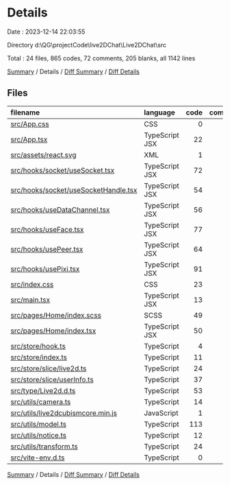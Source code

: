 # Details

Date : 2023-12-14 22:03:55

Directory d:\\QG\\projectCode\\live2DChat\\Live2DChat\\src

Total : 24 files,  865 codes, 72 comments, 205 blanks, all 1142 lines

[Summary](results.md) / Details / [Diff Summary](diff.md) / [Diff Details](diff-details.md)

## Files
| filename | language | code | comment | blank | total |
| :--- | :--- | ---: | ---: | ---: | ---: |
| [src/App.css](/src/App.css) | CSS | 0 | 0 | 1 | 1 |
| [src/App.tsx](/src/App.tsx) | TypeScript JSX | 22 | 0 | 7 | 29 |
| [src/assets/react.svg](/src/assets/react.svg) | XML | 1 | 0 | 0 | 1 |
| [src/hooks/socket/useSocket.tsx](/src/hooks/socket/useSocket.tsx) | TypeScript JSX | 72 | 1 | 20 | 93 |
| [src/hooks/socket/useSocketHandle.tsx](/src/hooks/socket/useSocketHandle.tsx) | TypeScript JSX | 54 | 0 | 16 | 70 |
| [src/hooks/useDataChannel.tsx](/src/hooks/useDataChannel.tsx) | TypeScript JSX | 56 | 5 | 13 | 74 |
| [src/hooks/useFace.tsx](/src/hooks/useFace.tsx) | TypeScript JSX | 77 | 18 | 21 | 116 |
| [src/hooks/usePeer.tsx](/src/hooks/usePeer.tsx) | TypeScript JSX | 64 | 4 | 16 | 84 |
| [src/hooks/usePixi.tsx](/src/hooks/usePixi.tsx) | TypeScript JSX | 91 | 10 | 39 | 140 |
| [src/index.css](/src/index.css) | CSS | 23 | 0 | 4 | 27 |
| [src/main.tsx](/src/main.tsx) | TypeScript JSX | 13 | 0 | 2 | 15 |
| [src/pages/Home/index.scss](/src/pages/Home/index.scss) | SCSS | 49 | 0 | 7 | 56 |
| [src/pages/Home/index.tsx](/src/pages/Home/index.tsx) | TypeScript JSX | 50 | 0 | 12 | 62 |
| [src/store/hook.ts](/src/store/hook.ts) | TypeScript | 4 | 0 | 1 | 5 |
| [src/store/index.ts](/src/store/index.ts) | TypeScript | 11 | 2 | 3 | 16 |
| [src/store/slice/live2d.ts](/src/store/slice/live2d.ts) | TypeScript | 24 | 1 | 8 | 33 |
| [src/store/slice/userInfo.ts](/src/store/slice/userInfo.ts) | TypeScript | 37 | 1 | 8 | 46 |
| [src/type/Live2d.d.ts](/src/type/Live2d.d.ts) | TypeScript | 53 | 0 | 2 | 55 |
| [src/utils/camera.ts](/src/utils/camera.ts) | TypeScript | 14 | 1 | 1 | 16 |
| [src/utils/live2dcubismcore.min.js](/src/utils/live2dcubismcore.min.js) | JavaScript | 1 | 8 | 0 | 9 |
| [src/utils/model.ts](/src/utils/model.ts) | TypeScript | 113 | 19 | 19 | 151 |
| [src/utils/notice.ts](/src/utils/notice.ts) | TypeScript | 12 | 0 | 3 | 15 |
| [src/utils/transform.ts](/src/utils/transform.ts) | TypeScript | 24 | 1 | 1 | 26 |
| [src/vite-env.d.ts](/src/vite-env.d.ts) | TypeScript | 0 | 1 | 1 | 2 |

[Summary](results.md) / Details / [Diff Summary](diff.md) / [Diff Details](diff-details.md)